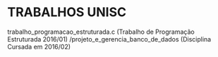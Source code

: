 # TRABALHOS UNISC

trabalho_programacao_estruturada.c (Trabalho de Programação Estruturada 2016/01)
/projeto_e_gerencia_banco_de_dados (Disciplina Cursada em 2016/02)